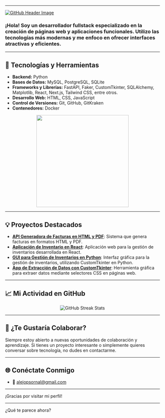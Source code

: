 
---

[![GitHub Header Image](https://github.com/user-attachments/assets/5c6dc07f-3faf-4267-b64e-26f0e15254dd)](url)

### ¡Hola! Soy un desarrollador **fullstack** especializado en la creación de páginas web y aplicaciones funcionales. Utilizo las tecnologías más modernas y me enfoco en ofrecer interfaces atractivas y eficientes.

---

## 🚀 Tecnologías y Herramientas

- **Backend:** Python
- **Bases de Datos:** MySQL, PostgreSQL, SQLite
- **Frameworks y Librerías:** FastAPI, Faker, CustomTkinter, SQLAlchemy, Matplotlib, React, Next.js, Tailwind CSS, entre otros.
- **Desarrollo Web:** HTML, CSS, JavaScript
- **Control de Versiones:** Git, GitHub, GitKraken
- **Contenedores:** Docker

<p align="center">
  <img src="https://user-images.githubusercontent.com/74038190/219923809-b86dc415-a0c2-4a38-bc88-ad6cf06395a8.gif" width="300" height="300">
</p>

---

## 💡 Proyectos Destacados

- [**API Generadora de Facturas en HTML y PDF**](https://github.com/MelonConYogurt/api-html-pdf-generator): Sistema que genera facturas en formatos HTML y PDF.
- [**Aplicación de Inventario en React**](https://github.com/MelonConYogurt/inventory-react-app): Aplicación web para la gestión de inventarios desarrollada en React.
- [**GUI para Gestión de Inventarios en Python**](https://github.com/MelonConYogurt/gui-python-inventarios-customtkinter): Interfaz gráfica para la gestión de inventarios, utilizando CustomTkinter en Python.
- [**App de Extracción de Datos con CustomTkinter**](https://github.com/MelonConYogurt/gui-extraccion-data-customtkinter): Herramienta gráfica para extraer datos mediante selectores CSS en páginas web.

---

## 📈 Mi Actividad en GitHub

<p align="center">
  <img src="https://github-readme-streak-stats.herokuapp.com?user=MelonConYogurt&theme=dark&border_radius=10" alt="GitHub Streak Stats">
</p>

---

## 🤝 ¿Te Gustaría Colaborar?

Siempre estoy abierto a nuevas oportunidades de colaboración y aprendizaje. Si tienes un proyecto interesante o simplemente quieres conversar sobre tecnología, no dudes en contactarme.

---

## 🌐 Conéctate Conmigo

- 📧 [alejopsornal@gmail.com](mailto:alejopsornal@gmail.com)

---

¡Gracias por visitar mi perfil!

---
¿Qué te parece ahora?
